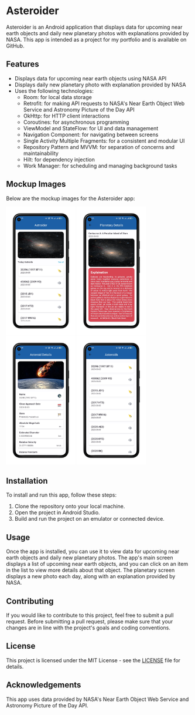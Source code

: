 # Asteroider

Asteroider is an Android application that displays data for upcoming near earth objects and daily new planetary photos with explanations provided by NASA. This app is intended as a project for my portfolio and is available on GitHub.

## Features

- Displays data for upcoming near earth objects using NASA API
- Displays daily new planetary photo with explanation provided by NASA
- Uses the following technologies:
  - Room: for local data storage
  - Retrofit: for making API requests to NASA's Near Earth Object Web Service and Astronomy Picture of the Day API
  - OkHttp: for HTTP client interactions
  - Coroutines: for asynchronous programming
  - ViewModel and StateFlow: for UI and data management
  - Navigation Component: for navigating between screens
  - Single Activity Multiple Fragments: for a consistent and modular UI
  - Repository Pattern and MVVM: for separation of concerns and maintainability
  - Hilt: for dependency injection
  - Work Manager: for scheduling and managing background tasks

## Mockup Images

Below are the mockup images for the Asteroider app:

<div style="display: inline-block">
    <img src="/mocks/home.png" alt="Mockup Image 1" height="350">
</div>

<div style="display: inline-block">
    <img src="/mocks/planetary_details.png" alt="Mockup Image 2" height="350">
</div>

<div style="display: inline-block">
    <img src="/mocks/asteroid_details.png" alt="Mockup Image 1" height="350">
</div>

<div style="display: inline-block">
    <img src="/mocks/all_asteroids.png" alt="Mockup Image 1" height="350">
</div>

## Installation

To install and run this app, follow these steps:

1. Clone the repository onto your local machine.
2. Open the project in Android Studio.
3. Build and run the project on an emulator or connected device.

## Usage

Once the app is installed, you can use it to view data for upcoming near earth objects and daily new planetary photos. The app's main screen displays a list of upcoming near earth objects, and you can click on an item in the list to view more details about that object. The planetary screen displays a new photo each day, along with an explanation provided by NASA.

## Contributing

If you would like to contribute to this project, feel free to submit a pull request. Before submitting a pull request, please make sure that your changes are in line with the project's goals and coding conventions.

## License

This project is licensed under the MIT License - see the [LICENSE](LICENSE) file for details.

## Acknowledgements

This app uses data provided by NASA's Near Earth Object Web Service and Astronomy Picture of the Day API.
